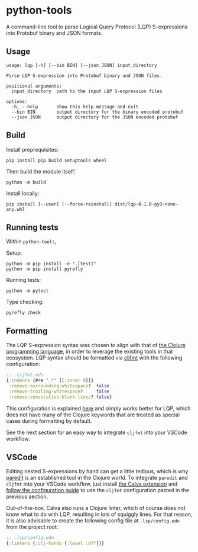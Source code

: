 # python-tools

A command-line tool to parse Logical Query Protocol (LQP) S-expressions into Protobuf binary
and JSON formats.

## Usage

```
usage: lqp [-h] [--bin BIN] [--json JSON] input_directory

Parse LQP S-expression into Protobuf binary and JSON files.

positional arguments:
  input_directory  path to the input LQP S-expression files

options:
  -h, --help       show this help message and exit
  --bin BIN        output directory for the binary encoded protobuf
  --json JSON      output directory for the JSON encoded protobuf
```

## Build

Install preprequisites:
```
pip install pip build setuptools wheel
```

Then build the module itself:
```
python -m build
```

Install locally:
```
pip install [--user] [--force-reinstall] dist/lqp-0.1.0-py3-none-any.whl
```

## Running tests

Within `python-tools`,

Setup:
```
python -m pip install -e ".[test]"
python -m pip install pyrefly
```

Running tests:
```
python -m pytest
```

Type checking:
```
pyrefly check
```

## Formatting

The LQP S-expression syntax was chosen to align with that of [the Clojure programming
language](https://clojure.org/), in order to leverage the existing tools in that ecosystem.
LQP syntax should be formatted via [cljfmt](https://github.com/weavejester/cljfmt) with the
following configuration:

```clojure
;; .cljfmt.edn
{:indents {#re ".*" [[:inner 0]]}
 :remove-surrounding-whitespace?  false
 :remove-trailing-whitespace?     false
 :remove-consecutive-blank-lines? false}
```

This configuration is explained [here](https://tonsky.me/blog/clojurefmt/) and simply works
better for LQP, which does not have many of the Clojure keywords that are treated as special
cases during formatting by default.

See the next section for an easy way to integrate `cljfmt` into your VSCode workflow.

## VSCode

Editing nested S-expressions by hand can get a little tedious, which is why
[paredit](https://calva.io/paredit/) is an established tool in the Clojure world. To
integrate `paredit` and `cljfmt` into your VSCode workflow, just install [the Calva
extension](https://calva.io/) and [follow the configuration
guide](https://calva.io/formatting/#configuration) to use the `cljfmt` configuration pasted
in the previous section.

Out-of-the-box, Calva also runs a Clojure linter, which of course does not know what to do
with LQP, resulting in lots of squiggly lines. For that reason, it is also advisable to
create the following config file at `.lsp/config.edn` from the project root:

```clojure
;; .lsp/config.edn
{:linters {:clj-kondo {:level :off}}}
```
